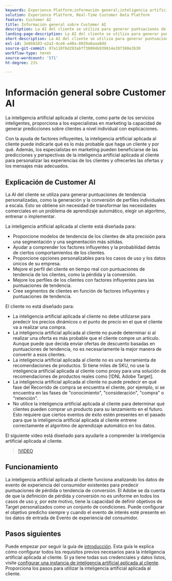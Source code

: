 ```yaml
---
keywords: Experience Platform;información general;inteligencia artificial aplicada al cliente;temas populares;información general de inteligencia artificial aplicada al cliente
solution: Experience Platform, Real-Time Customer Data Platform
feature: Customer AI
title: Información general sobre Customer AI
description: La AI del cliente se utiliza para generar puntuaciones de tendencia personalizadas, como la generación y la conversión de perfiles individuales a escala. Esto se obtiene sin necesidad de transformar las necesidades comerciales en un problema de aprendizaje automático, elegir un algoritmo, entrenar o implementar.
landing-page-description: La AI del cliente se utiliza para generar puntuaciones de tendencia personalizadas, como la generación y la conversión de perfiles individuales a escala.
short-description: La AI del cliente se utiliza para generar puntuaciones de tendencia personalizadas, como la generación y la conversión de perfiles individuales a escala.
exl-id: 3e668103-e2a2-4ce6-a40a-8029a6aaa8dd
source-git-commit: 07a110f6d293abff38804b939014e28f308e3b30
workflow-type: tm+mt
source-wordcount: '571'
ht-degree: 21%

---
```



# Información general sobre Customer AI 

La inteligencia artificial aplicada al cliente, como parte de los servicios inteligentes, proporciona a los especialistas en marketing la capacidad de generar predicciones sobre clientes a nivel individual con explicaciones.

Con la ayuda de factores influyentes, la inteligencia artificial aplicada al cliente puede indicarle qué es lo más probable que haga un cliente y por qué. Además, los especialistas en marketing pueden beneficiarse de las predicciones y perspectivas de la inteligencia artificial aplicada al cliente para personalizar las experiencias de los clientes y ofrecerles las ofertas y los mensajes más adecuados.

## Explicación de Customer AI

La AI del cliente se utiliza para generar puntuaciones de tendencia personalizadas, como la generación y la conversión de perfiles individuales a escala. Esto se obtiene sin necesidad de transformar las necesidades comerciales en un problema de aprendizaje automático, elegir un algoritmo, entrenar o implementar.

La inteligencia artificial aplicada al cliente está diseñada para:

- Proporcione modelos de tendencia de los clientes de alta precisión para una segmentación y una segmentación más sólidas.
- Ayudar a comprender los factores influyentes y la probabilidad detrás de ciertos comportamientos de los clientes.
- Proporcione opciones personalizables para los casos de uso y los datos únicos de su empresa.
- Mejore el perfil del cliente en tiempo real con puntuaciones de tendencia de los clientes, como la pérdida y la conversión.
- Mejore los perfiles de los clientes con factores influyentes para las puntuaciones de tendencia.
- Cree segmentos de clientes en función de factores influyentes y puntuaciones de tendencia.

El cliente no está diseñado para:

- La inteligencia artificial aplicada al cliente no debe utilizarse para predecir los precios dinámicos o el punto de precio en el que el cliente va a realizar una compra.
- La inteligencia artificial aplicada al cliente no puede determinar si al realizar una oferta es más probable que el cliente compre un artículo. Aunque puede que decida enviar ofertas de descuento basadas en puntuaciones de tendencia, no es necesariamente la mejor manera de convertir a esos clientes.
- La inteligencia artificial aplicada al cliente no es una herramienta de recomendaciones de productos. Si tiene miles de SKU, no use la inteligencia artificial aplicada al cliente como proxy para una solución de recomendaciones de productos reales como [!DNL Adobe Target].
- La inteligencia artificial aplicada al cliente no puede predecir en qué fase del Recorrido de compra se encuentra el cliente, por ejemplo, si se encuentra en las fases de &quot;conocimiento&quot;, &quot;consideración&quot;, &quot;compra&quot; o &quot;retención&quot;.
- No utilice la inteligencia artificial aplicada al cliente para determinar qué clientes pueden comprar un producto para su lanzamiento en el futuro. Esto requiere que ciertos eventos de éxito estén presentes en el pasado para que la inteligencia artificial aplicada al cliente entrene correctamente el algoritmo de aprendizaje automático en los datos.

El siguiente vídeo está diseñado para ayudarle a comprender la inteligencia artificial aplicada al cliente.

>[!VIDEO](https://video.tv.adobe.com/v/36461?learn=on&quality=12&captions=spa)

## Funcionamiento

La inteligencia artificial aplicada al cliente funciona analizando los datos de evento de experiencia del consumidor existentes para predecir puntuaciones de pérdida o tendencia de conversión. El Adobe se da cuenta de que la definición de pérdida y conversión no es uniforme en todos los casos de uso y, por este motivo, tiene la capacidad de definir objetivos de Target personalizados como un conjunto de condiciones. Puede configurar el objetivo predicho siempre y cuando el evento de interés esté presente en los datos de entrada de Evento de experiencia del consumidor.

## Pasos siguientes

Puede empezar por seguir la guía de [introducción](./getting-started.md). Esta guía le explica cómo configurar todos los requisitos previos necesarios para la inteligencia artificial aplicada al cliente. Si ya tiene todas sus credenciales y datos listos, visite [configurar una instancia de inteligencia artificial aplicada al cliente](./user-guide/configure.md). Proporciona los pasos para utilizar la inteligencia artificial aplicada al cliente.
